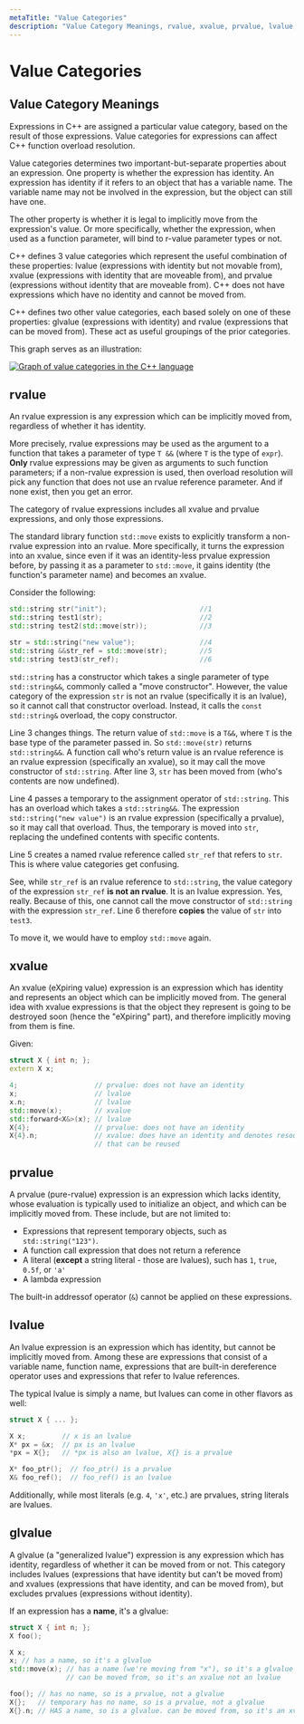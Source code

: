 ```yaml
---
metaTitle: "Value Categories"
description: "Value Category Meanings, rvalue, xvalue, prvalue, lvalue, glvalue"
---
```


# Value Categories




## Value Category Meanings


Expressions in C++ are assigned a particular value category, based on the result of those expressions. Value categories for expressions can affect C++ function overload resolution.

Value categories determines two important-but-separate properties about an expression. One property is whether the expression has identity. An expression has identity if it refers to an object that has a variable name. The variable name may not be involved in the expression, but the object can still have one.

The other property is whether it is legal to implicitly move from the expression's value. Or more specifically, whether the expression, when used as a function parameter, will bind to r-value parameter types or not.

C++ defines 3 value categories which represent the useful combination of these properties: lvalue (expressions with identity but not movable from), xvalue (expressions with identity that are moveable from), and prvalue (expressions without identity that are moveable from). C++ does not have expressions which have no identity and cannot be moved from.

C++ defines two other value categories, each based solely on one of these properties: glvalue (expressions with identity) and rvalue (expressions that can be moved from). These act as useful groupings of the prior categories.

This graph serves as an illustration:

[<img src="http://i.stack.imgur.com/C09fH.png" alt="Graph of value categories in the C++ language" />](http://i.stack.imgur.com/C09fH.png)



## rvalue


An rvalue expression is any expression which can be implicitly moved from, regardless of whether it has identity.

More precisely, rvalue expressions may be used as the argument to a function that takes a parameter of type `T &&` (where `T` is the type of `expr`). **Only** rvalue expressions may be given as arguments to such function parameters; if a non-rvalue expression is used, then overload resolution will pick any function that does not use an rvalue reference parameter. And if none exist, then you get an error.

The category of rvalue expressions includes all xvalue and prvalue expressions, and only those expressions.

The standard library function `std::move` exists to explicitly transform a non-rvalue expression into an rvalue. More specifically, it turns the expression into an xvalue, since even if it was an identity-less prvalue expression before, by passing it as a parameter to `std::move`, it gains identity (the function's parameter name) and becomes an xvalue.

Consider the following:

```cpp
std::string str("init");                       //1
std::string test1(str);                        //2
std::string test2(std::move(str));             //3

str = std::string("new value");                //4 
std::string &&str_ref = std::move(str);        //5
std::string test3(str_ref);                    //6

```

`std::string` has a constructor which takes a single parameter of type `std::string&&`, commonly called a "move constructor". However, the value category of the expression `str` is not an rvalue (specifically it is an lvalue), so it cannot call that constructor overload. Instead, it calls the `const std::string&` overload, the copy constructor.

Line 3 changes things. The return value of `std::move` is a `T&&`, where `T` is the base type of the parameter passed in. So `std::move(str)` returns `std::string&&`. A function call who's return value is an rvalue reference is an rvalue expression (specifically an xvalue), so it may call the move constructor of `std::string`. After line 3, `str` has been moved from (who's contents are now undefined).

Line 4 passes a temporary to the assignment operator of `std::string`. This has an overload which takes a `std::string&&`. The expression `std::string("new value")` is an rvalue expression (specifically a prvalue), so it may call that overload. Thus, the temporary is moved into `str`, replacing the undefined contents with specific contents.

Line 5 creates a named rvalue reference called `str_ref` that refers to `str`. This is where value categories get confusing.

See, while `str_ref` is an rvalue reference to `std::string`, the value category of the expression `str_ref` **is not an rvalue**. It is an lvalue expression. Yes, really. Because of this, one cannot call the move constructor of `std::string` with the expression `str_ref`. Line 6 therefore **copies** the value of `str` into `test3`.

To move it, we would have to employ `std::move` again.



## xvalue


An xvalue (eXpiring value) expression is an expression which has identity and represents an object which can be implicitly moved from. The general idea with xvalue expressions is that the object they represent is going to be destroyed soon (hence the "eXpiring" part), and therefore implicitly moving from them is fine.

Given:

```cpp
struct X { int n; };
extern X x;

4;                   // prvalue: does not have an identity
x;                   // lvalue
x.n;                 // lvalue
std::move(x);        // xvalue
std::forward<X&>(x); // lvalue
X{4};                // prvalue: does not have an identity
X{4}.n;              // xvalue: does have an identity and denotes resources
                     // that can be reused

```



## prvalue


A prvalue (pure-rvalue) expression is an expression which lacks identity, whose evaluation is typically used to initialize an object, and which can be implicitly moved from. These include, but are not limited to:

- Expressions that represent temporary objects, such as `std::string("123")`.
- A function call expression that does not return a reference
- A literal (**except** a string literal - those are lvalues), such has `1`, `true`, `0.5f`, or `'a'`
- A lambda expression

The built-in addressof operator (`&`) cannot be applied on these expressions.



## lvalue


An lvalue expression is an expression which has identity, but cannot be implicitly moved from. Among these are expressions that consist of a variable name, function name, expressions that are built-in dereference operator uses and expressions that refer to lvalue references.

The typical lvalue is simply a name, but lvalues can come in other flavors as well:

```cpp
struct X { ... };

X x;         // x is an lvalue
X* px = &x;  // px is an lvalue
*px = X{};   // *px is also an lvalue, X{} is a prvalue

X* foo_ptr();  // foo_ptr() is a prvalue
X& foo_ref();  // foo_ref() is an lvalue

```

Additionally, while most literals (e.g. `4`, `'x'`, etc.) are prvalues, string literals are lvalues.



## glvalue


A glvalue (a "generalized lvalue") expression is any expression which has identity, regardless of whether it can be moved from or not. This category includes lvalues (expressions that have identity but can't be moved from) and xvalues (expressions that have identity, and can be moved from), but excludes prvalues (expressions without identity).

If an expression has a **name**, it's a glvalue:

```cpp
struct X { int n; };
X foo();

X x;
x; // has a name, so it's a glvalue
std::move(x); // has a name (we're moving from "x"), so it's a glvalue
              // can be moved from, so it's an xvalue not an lvalue

foo(); // has no name, so is a prvalue, not a glvalue
X{};   // temporary has no name, so is a prvalue, not a glvalue
X{}.n; // HAS a name, so is a glvalue. can be moved from, so it's an xvalue

```

